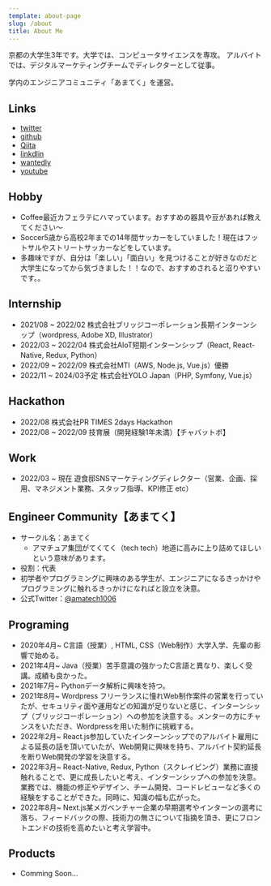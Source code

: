 ```yaml
---
template: about-page
slug: /about
title: About Me
---
```

京都の大学生3年です。大学では、コンピュータサイエンスを専攻。
アルバイトでは、デジタルマーケティングチームでディレクターとして従事。

学内のエンジニアコミュニティ「あまてく」を運営。

## Links

- [twitter](https://twitter.com/kitsune_yk)
- [github](https://github.com/yk-mt12)
- [Qiita](https://qiita.com/kitsune_yk)
- [linkdlin](https://www.linkedin.com/in/kitsune-yk/)
- [wantedly](https://www.wantedly.com/id/kitsune_yk)
- [youtube](https://www.youtube.com/channel/UCda09m8gx2U4zGPufhloPag)

## Hobby

- Coffee最近カフェラテにハマっています。おすすめの器具や豆があれば教えてください〜
- Soccer5歳から高校2年までの14年間サッカーをしていました！現在はフットサルやストリートサッカーなどをしています。
- 多趣味ですが、自分は「楽しい」「面白い」を見つけることが好きなのだと大学生になってから気づきました！！なので、おすすめされると沼りやすいです。。

## Internship

- 2021/08 ~ 2022/02 株式会社ブリッジコーポレーション長期インターンシップ（wordpress, Adobe XD, Illustrator）
- 2022/03 ~ 2022/04 株式会社AIoT短期インターンシップ（React, React-Native, Redux, Python）
- 2022/09 ~ 2022/09 株式会社MTI（AWS, Node.js, Vue.js）優勝
- 2022/11 ~ 2024/03予定 株式会社YOLO Japan（PHP, Symfony, Vue.js）

## Hackathon

- 2022/08 株式会社PR TIMES 2days Hackathon
- 2022/08 ~ 2022/09 技育展（開発経験1年未満）【チャバットボ】

## Work

- 2022/03 ~ 現在 遊食邸SNSマーケティングディレクター（営業、企画、採用、マネジメント業務、スタッフ指導、KPI修正 etc）

## Engineer Community【あまてく】

- サークル名：あまてく
    - アマチュア集団がてくてく（tech tech）地道に高みに上り詰めてほしいという意味があります。
- 役割：代表
- 初学者やプログラミングに興味のある学生が、エンジニアになるきっかけやプログラミングに触れるきっかけになればと設立を決意。
- 公式Twitter：[@amatech1006](https://twitter.com/amatech1006)

## Programing

- 2020年4月~ C言語（授業）, HTML, CSS（Web制作）大学入学、先輩の影響で始める。
- 2021年4月~ Java（授業）苦手意識の強かったC言語と異なり、楽しく受講。成績も良かった。
- 2021年7月~ Pythonデータ解析に興味を持つ。
- 2021年8月~ Wordpress フリーランスに憧れWeb制作案件の営業を行っていたが、セキュリティ面や運用などの知識が足りないと感じ、インターンシップ（ブリッジコーポレーション）への参加を決意する。メンターの方にチャンスをいただき、Wordpressを用いた制作に挑戦する。
- 2022年2月~ React.js参加していたインターンシップでのアルバイト雇用による延長の話を頂いていたが、Web開発に興味を持ち、アルバイト契約延長を断りWeb開発の学習を決意する。
- 2022年3月~ React-Native, Redux, Python（スクレイピング）業務に直接触れることで、更に成長したいと考え、インターンシップへの参加を決意。業務では、機能の修正やデザイン、チーム開発、コードレビューなど多くの経験をすることができた。同時に、知識の幅も広がった。
- 2022年8月~ Next.js某メガベンチャー企業の早期選考やインターンの選考に落ち、フィードバックの際、技術力の無さについて指摘を頂き、更にフロントエンドの技術を高めたいと考え学習中。

## Products

- Comming Soon…